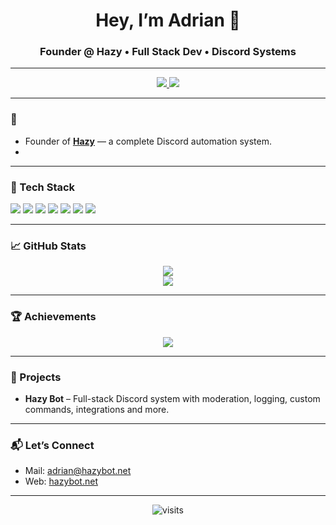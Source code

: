 <h1 align="center">Hey, I’m Adrian 👋</h1>
<h3 align="center">Founder @ Hazy • Full Stack Dev • Discord Systems</h3>

---

<p align="center">
  <a href="https://hazybot.net" target="_blank">
    <img src="https://img.shields.io/badge/HazyBot-Website-6a0dad?style=for-the-badge&logo=googlechrome&logoColor=white" />
  </a>
  <a href="mailto:adrian@hazybot.net">
    <img src="https://img.shields.io/badge/Email-Contact-ff5555?style=for-the-badge&logo=gmail&logoColor=white" />
  </a>
</p>

---

### 🚀 

- Founder of [**Hazy**](https://hazybot.net) — a complete Discord automation system.
- 
---

### 🧰 Tech Stack

<p>
  <img src="https://img.shields.io/badge/JavaScript-F7DF1E?style=flat-square&logo=javascript&logoColor=black" />
  <img src="https://img.shields.io/badge/Node.js-339933?style=flat-square&logo=node.js&logoColor=white" />
  <img src="https://img.shields.io/badge/Python-3776AB?style=flat-square&logo=python&logoColor=white" />
  <img src="https://img.shields.io/badge/C++-00599C?style=flat-square&logo=c%2B%2B&logoColor=white" />
  <img src="https://img.shields.io/badge/MySQL-00758F?style=flat-square&logo=mysql&logoColor=white" />
  <img src="https://img.shields.io/badge/SQLite-003B57?style=flat-square&logo=sqlite&logoColor=white" />
  <img src="https://img.shields.io/badge/FiveM-RP-orange?style=flat-square" />
</p>

---

### 📈 GitHub Stats

<p align="center">
  <img src="https://github-readme-stats.vercel.app/api?username=4drixn&show_icons=true&theme=tokyonight&hide_border=true" />
  <br/>
  <img src="https://github-readme-stats.vercel.app/api/top-langs/?username=4drixn&layout=compact&theme=tokyonight&hide_border=true" />
</p>

---

### 🏆 Achievements

<p align="center">
  <img src="https://github-profile-trophy.vercel.app/?username=4drixn&theme=onedark&no-frame=true&row=1&column=7" />
</p>

---

### 🔧 Projects

- **Hazy Bot** – Full-stack Discord system with moderation, logging, custom commands, integrations and more.

---

### 📬 Let’s Connect

- Mail: [adrian@hazybot.net](mailto:adrian@hazybot.net)
- Web: [hazybot.net](https://hazybot.net)

---

<p align="center">
  <img src="https://komarev.com/ghpvc/?username=4drixn&style=flat-square&color=blue" alt="visits"/>
</p>
